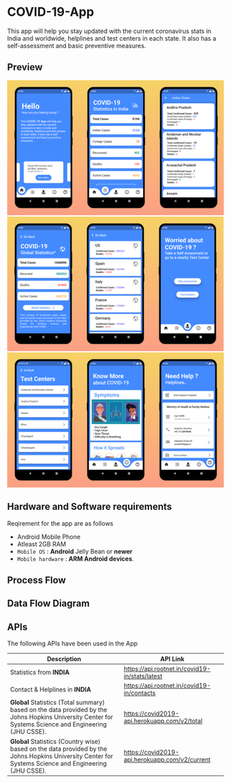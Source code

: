 # COVID-19-App

This app will help you stay updated with the current coronavirus stats in India and worldwide, helplines and test centers in each state. It also has a self-assessment and basic preventive measures.

## Preview

![MockUp1](https://github.com/Rajdeep-Ray/COVID-19-App/blob/master/Mockups/Mockup1.PNG)
![MockUp2](https://github.com/Rajdeep-Ray/COVID-19-App/blob/master/Mockups/Mockup2.PNG)
![MockUp3](https://github.com/Rajdeep-Ray/COVID-19-App/blob/master/Mockups/Mockup3.PNG)

## Hardware and Software requirements

Reqirement for the app are as follows

* Android Mobile Phone
* Atleast 2GB RAM
* `Mobile OS` : **Android** Jelly Bean or **newer**
* `Mobile hardware` : **ARM Android devices**.

## Process Flow

## Data Flow Diagram

## APIs

The following APIs have been used in the App

|Description|API Link|
|---|---|
|Statistics from **INDIA**|https://api.rootnet.in/covid19-in/stats/latest|
|Contact & Helplines in **INDIA**|https://api.rootnet.in/covid19-in/contacts|
|**Global** Statistics (Total summary) based on the data provided by the Johns Hopkins University Center for Systems Science and Engineering (JHU CSSE).|https://covid2019-api.herokuapp.com/v2/total|
|**Global** Statistics (Country wise) based on the data provided by the Johns Hopkins University Center for Systems Science and Engineering (JHU CSSE).|https://covid2019-api.herokuapp.com/v2/current|
